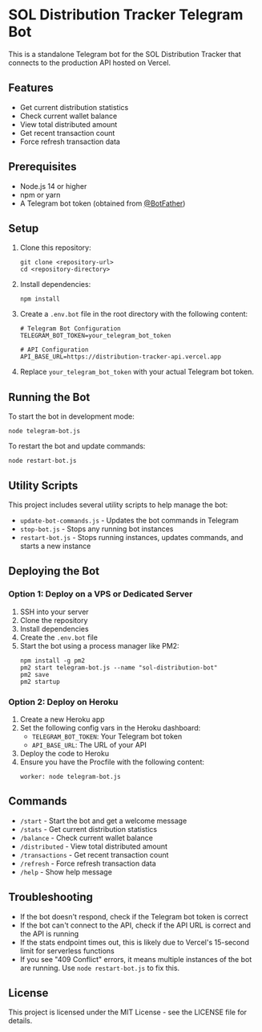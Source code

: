 # SOL Distribution Tracker Telegram Bot

This is a standalone Telegram bot for the SOL Distribution Tracker that connects to the production API hosted on Vercel.

## Features

- Get current distribution statistics
- Check current wallet balance
- View total distributed amount
- Get recent transaction count
- Force refresh transaction data

## Prerequisites

- Node.js 14 or higher
- npm or yarn
- A Telegram bot token (obtained from [@BotFather](https://t.me/BotFather))

## Setup

1. Clone this repository:
   ```
   git clone <repository-url>
   cd <repository-directory>
   ```

2. Install dependencies:
   ```
   npm install
   ```

3. Create a `.env.bot` file in the root directory with the following content:
   ```
   # Telegram Bot Configuration
   TELEGRAM_BOT_TOKEN=your_telegram_bot_token

   # API Configuration
   API_BASE_URL=https://distribution-tracker-api.vercel.app
   ```

4. Replace `your_telegram_bot_token` with your actual Telegram bot token.

## Running the Bot

To start the bot in development mode:

```
node telegram-bot.js
```

To restart the bot and update commands:

```
node restart-bot.js
```

## Utility Scripts

This project includes several utility scripts to help manage the bot:

- `update-bot-commands.js` - Updates the bot commands in Telegram
- `stop-bot.js` - Stops any running bot instances
- `restart-bot.js` - Stops running instances, updates commands, and starts a new instance

## Deploying the Bot

### Option 1: Deploy on a VPS or Dedicated Server

1. SSH into your server
2. Clone the repository
3. Install dependencies
4. Create the `.env.bot` file
5. Start the bot using a process manager like PM2:
   ```
   npm install -g pm2
   pm2 start telegram-bot.js --name "sol-distribution-bot"
   pm2 save
   pm2 startup
   ```

### Option 2: Deploy on Heroku

1. Create a new Heroku app
2. Set the following config vars in the Heroku dashboard:
   - `TELEGRAM_BOT_TOKEN`: Your Telegram bot token
   - `API_BASE_URL`: The URL of your API
3. Deploy the code to Heroku
4. Ensure you have the Procfile with the following content:
   ```
   worker: node telegram-bot.js
   ```

## Commands

- `/start` - Start the bot and get a welcome message
- `/stats` - Get current distribution statistics
- `/balance` - Check current wallet balance
- `/distributed` - View total distributed amount
- `/transactions` - Get recent transaction count
- `/refresh` - Force refresh transaction data
- `/help` - Show help message

## Troubleshooting

- If the bot doesn't respond, check if the Telegram bot token is correct
- If the bot can't connect to the API, check if the API URL is correct and the API is running
- If the stats endpoint times out, this is likely due to Vercel's 15-second limit for serverless functions
- If you see "409 Conflict" errors, it means multiple instances of the bot are running. Use `node restart-bot.js` to fix this.

## License

This project is licensed under the MIT License - see the LICENSE file for details. 
